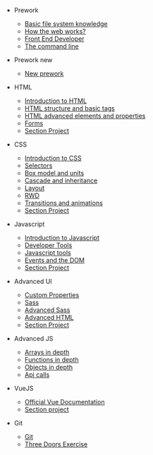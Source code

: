 * Prework
  * <a href="#/en/00_fundamentals?id=basic-file-system-knowledge">Basic file system knowledge</a>
  * <a href="#/en/00_fundamentals?id=how-the-web-works">How the web works?</a>
  * <a href="#/en/00_fundamentals?id=front-end-developer">Front End Developer</a>
  * <a href="#/en/00_fundamentals?id=the-command-line-or-terminal-interface">The command line</a>

* Prework new
  * <a href="#/en/MFR Prework v2 bf2f2c44f7f44a3f869dfb8a06349b60">New prework</a>

* HTML
  * <a href="#/en/01_html?id=_01-introduction-to-html">Introduction to HTML</a>
  * <a href="#/en/01_html?id=_02-html-structure-and-basic-tags">HTML structure and basic tags</a>
  * <a href="#/en/01_html?id=_03-html-advanced-elements-and-properties">HTML advanced elements and properties</a>
  * <a href="#/en/01_html?id=_04-forms">Forms</a>
  * <a href="#/en/01_html?id=html-section-projects">Section Project</a>

* CSS
  * <a href="#/en/02_css?id=_01-introduction-to-css">Introduction to CSS</a>
  * <a href="#/en/02_css?id=_02-css-selectors">Selectors</a>
  * <a href="#/en/02_css?id=_03-css-box-model-and-units">Box model and units</a>
  * <a href="#/en/02_css?id=_04-css-cascade-and-inheritance">Cascade and inheritance</a>
  * <a href="#/en/02_css?id=_05-css-layout">Layout</a>
  * <a href="#/en/02_css?id=_06-css-responsive">RWD</a>
  * <a href="#/en/02_css?id=_07-css-transitions-and-animations">Transitions and animations</a>
  * <a href="#/en/02_css?id=css-section-project">Section Project</a>

* Javascript
  * <a href="#/en/03_javascript-beginner?id=_01-introduction-to-javascript">Introduction to Javascript</a>
  * <a href="#/en/03_javascript-beginner?id=_02-developer-tools">Developer Tools</a>
  * <a href="#/en/03_javascript-beginner?id=_03-javascript-tools">Javascript tools</a>
  * <a href="#/en/03_javascript-beginner?id=_04-events-and-the-dom">Events and the DOM</a>
  * <a href="#/en/03_javascript-beginner?id=basic-js-section-project">Section Project</a>

* Advanced UI
  * <a href="#/en/04_ui-advanced?id=_01-custom-properties">Custom Properties</a>
  * <a href="#/en/04_ui-advanced?id=_02-sass">Sass</a>
  * <a href="#/en/04_ui-advanced?id=_03-advanced-sass">Advanced Sass</a>
  * <a href="#/en/04_ui-advanced?id=_04-advanced-html">Advanced HTML</a>
  * <a href="#/en/04_ui-advanced?id=advanced-ui-project">Section Project</a>

* Advanced JS
  * <a href="#/en/05_javascript?id=_01-arrays-in-depth">Arrays in depth</a>
  * <a href="#/en/05_javascript?id=_02-functions-in-depth">Functions in depth</a>
  * <a href="#/en/05_javascript?id=_03-objects-in-depth">Objects in depth</a>
  * <a href="#/en/05_javascript?id=_04-api-calls">Api calls</a>

* VueJS
  * <a href="#/en/06_vueJS?id=_01-vuejs">Official Vue Documentation</a>
  * <a href="#/en/06_vueJS?id=vue-project">Section project</a>

* Git
  * <a href="#/en/07_git?id=git">Git</a>
  * <a href="#/en/07_git?id=three-doors-exercise">Three Doors Exercise</a>
